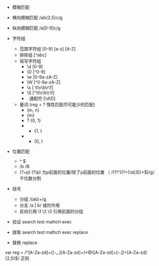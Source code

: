 - 模糊匹配
 - 横向模糊匹配 /ab{2,5}c/g
 - 纵向模糊匹配 /a[0-9]c/g
- 字符组
  - 范围字符组 [0-9] [a-z] [A-Z]
  - 排除组 [^abc]
  - 简写字符组
    - \d [0-9]
    - \D [^0-9]
    - \w [0-9a-zA-Z]
    - \W [^0-9a-zA-Z]
    - \s [ \t\v\b\r\f]
    - \S [^\t\v\b\r\f]
    - . 通配符 [\d\D]
  - 量词 (reg + ? 惰性匹配尽可能少的匹配)
    - {m, n}
    - {m}
    - ? {0, 1}
    - + {1, }
    - * {0, }
- 位置匹配
  - ^ $
  - /b /B
  - (?=p) (?!p) 为p前面的位置/除了p前面的位置 （ /(?!^)(?=(\d{3})+$)/g）千位数分割
- 括号
  - 分组  /(ab)+/g
  - 分支 /a | b/ 或的作用
  - 反向引用 \1 \2 \3 引用前面的分组


- 验证 search test mathch exec
- 提取 search test mathch exec replace
- 替换 replace


var reg = /^[A-Za-zd]+([-_.][A-Za-zd]+)*@([A-Za-zd]+[-.])+[A-Za-zd]{2,5}$/  正则
